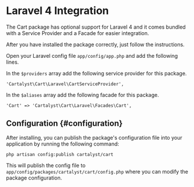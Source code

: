 # Laravel 4 Integration

The Cart package has optional support for Laravel 4 and it comes bundled with a
Service Provider and a Facade for easier integration.

After you have installed the package correctly, just follow the instructions.

Open your Laravel config file `app/config/app.php` and add the following lines.

In the `$providers` array add the following service provider for this package.

	'Cartalyst\Cart\Laravel\CartServiceProvider',

In the `$aliases` array add the following facade for this package.

	'Cart' => 'Cartalyst\Cart\Laravel\Facades\Cart',

## Configuration {#configuration}

After installing, you can publish the package's configuration file into your
application by running the following command:

	php artisan config:publish cartalyst/cart

This will publish the config file to `app/config/packages/cartalyst/cart/config.php`
where you can modify the package configuration.
